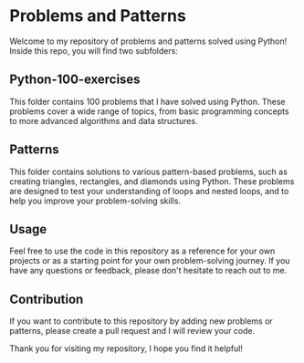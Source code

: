 # Problems and Patterns
Welcome to my repository of problems and patterns solved using Python! Inside this repo, you will find two subfolders:

## Python-100-exercises
This folder contains 100 problems that I have solved using Python. These problems cover a wide range of topics, from basic programming concepts to more advanced algorithms and data structures.

## Patterns
This folder contains solutions to various pattern-based problems, such as creating triangles, rectangles, and diamonds using Python. These problems are designed to test your understanding of loops and nested loops, and to help you improve your problem-solving skills.

## Usage
Feel free to use the code in this repository as a reference for your own projects or as a starting point for your own problem-solving journey. If you have any questions or feedback, please don't hesitate to reach out to me.

## Contribution
If you want to contribute to this repository by adding new problems or patterns, please create a pull request and I will review your code.

Thank you for visiting my repository, I hope you find it helpful!
